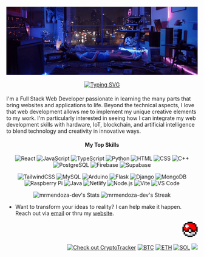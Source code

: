 [![header](./banner.gif)](https://mrmendoza.dev)





<p align="center">

  <a href="https://mrmendoza.dev">
    <img src="https://readme-typing-svg.demolab.com?font=Courier&weight=800&size=20&duration=4000&pause=1000&color=BF90F2&background=FF2ED838&center=true&vCenter=true&random=false&width=600&height=40&lines=Step+into+my+Digital+Realm;Full+Stack+Web+Developer;Digital+Alchemist;Harnessing+the+Power+of+Code;Click+to+See+More;mrmendoza.dev" alt="Typing SVG" />
  </a>

</p>



####
<div class="github-introduction">
I'm a Full Stack Web Developer passionate in learning the many parts that bring websites and applications to life. Beyond the technical aspects, I love that web development allows me to implement my unique creative elements to my work. I'm particularly interested in seeing how I can integrate my web development skills with hardware, IoT, blockchain, and artificial intelligence to blend technology and creativity in innovative ways.
</div>

<h4 align="center">My Top Skills</h4>
<div class="badges-main" align="center">

  ![React](https://skillicons.dev/icons?i=react)
  ![JavaScript](https://skillicons.dev/icons?i=javascript)
  ![TypeScript](https://skillicons.dev/icons?i=typescript)
  ![Python](https://skillicons.dev/icons?i=python)
  ![HTML](https://skillicons.dev/icons?i=html)
  ![CSS](https://skillicons.dev/icons?i=css)
  ![C++](https://skillicons.dev/icons?i=cpp)
  ![PostgreSQL](https://skillicons.dev/icons?i=postgres)
  ![Firebase](https://skillicons.dev/icons?i=firebase)
  ![Supabase](https://skillicons.dev/icons?i=supabase)
  
</div>

<div class="badges-sub" align="center">
  
  ![TailwindCSS](https://img.shields.io/badge/TailwindCSS-000000?style=flat-square&logo=tailwind-css)
  ![MySQL](https://img.shields.io/badge/MySQL-000000?style=flat-square&logo=mysql)
  ![Arduino](https://img.shields.io/badge/Arduino-000000?style=flat-square&logo=arduino)
  ![Flask](https://img.shields.io/badge/Flask-000000?style=flat-square&logo=flask)
  ![Django](https://img.shields.io/badge/Django-000000?style=flat-square&logo=django)
  ![MongoDB](https://img.shields.io/badge/MongoDB-000000?style=flat-square&logo=mongodb)
  ![Raspberry Pi](https://img.shields.io/badge/Raspberry%20Pi-000000?style=flat-square&logo=raspberry-pi)
  ![Java](https://img.shields.io/badge/Java-000000?style=flat-square&logo=java)
  ![Netlify](https://img.shields.io/badge/Netlify-000000?style=flat-square&logo=netlify)
  ![Node.js](https://img.shields.io/badge/Node.js-000000?style=flat-square&logo=node.js)
  ![Vite](https://img.shields.io/badge/Vite-000000?style=flat-square&logo=vite)
  ![VS Code](https://img.shields.io/badge/VS%20Code-000000?style=flat-square&logo=visual-studio-code)
  
</div>


<div class="githubstats">
  <p align="center">
    <img src="https://github-readme-stats.vercel.app/api?username=mrmendoza-dev&theme=tokyonight&show_icons=true&hide_border=true&count_private=true&rank_icon=github&custom_title=mrmendoza-dev's+Stats" alt="mrmendoza-dev's Stats" height="165">
    <img src="https://github-readme-streak-stats.herokuapp.com/?user=mrmendoza-dev&theme=tokyonight&hide_border=true" alt="mrmendoza-dev's Streak" height="165">
  </p>
</div>

- Want to transform your ideas to reality? I can help make it happen. Reach out via <a href="mailto:mrmendoza171@gmail.com">email</a> or thru my <a href="https://mrmendoza.dev">website<a/>. 

<div class="projects" align="right">

<a href="https://pokedex96.com/" target="_blank">
  <img src="./pokeball.gif" alt="Pokeball" height="40">
</a>
</div>

<div class="views" align="right">

[![Check out CryptoTracker](https://img.shields.io/badge/Check_out_CryptoTracker-8459CF?style=flat)](https://cryptotracker-mendoza.netlify.app/)
[![BTC](https://img.shields.io/coincap/price-usd/bitcoin?style=flat&label=BTC&logo=bitcoin&color=000000&labelColor=000000)](https://cryptotracker-mendoza.netlify.app/)
[![ETH](https://img.shields.io/coincap/price-usd/ethereum?style=flat&label=ETH&logo=ethereum&color=000000&labelColor=000000)](https://cryptotracker-mendoza.netlify.app/)
[![SOL](https://img.shields.io/coincap/price-usd/solana?style=flat&label=SOL&logo=solana&color=000000&labelColor=000000)](https://cryptotracker-mendoza.netlify.app/)
![](https://komarev.com/ghpvc/?username=mrmendoza-dev&style=flat&color=blueviolet&label=Profile+Views)

</div>



<!--

<div class="social-icons" align="center">

 <a href="https://www.linkedin.com/in/mrmendoza-dev/">
  <img height="48" width="48" src="https://cdn.simpleicons.org/linkedin/hotpink" />
 </a>
 <a href="https://medium.com/@mrmendoza-dev">
  <img height="48" width="48" src="https://cdn.simpleicons.org/medium/hotpink" />
 </a>
  <a href="https://codepen.io/mrmendoza-dev">
  <img height="48" width="48" src="https://cdn.simpleicons.org/codepen/hotpink" />
 </a>
 
</div>

 <img src="https://github-readme-stats.vercel.app/api/top-langs/?username=mrmendoza-dev&layout=donut&theme=tokyonight&hide_border=true" alt="mrmendoza-dev's Languages" height="165">

-->
